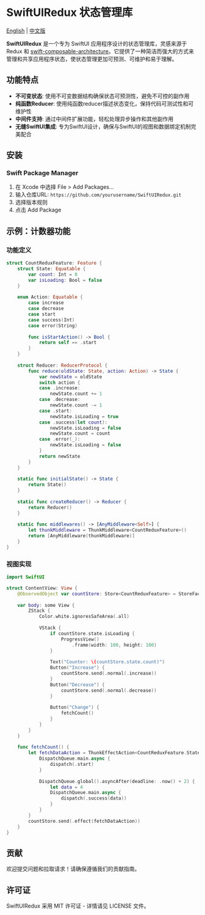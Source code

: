 # SwiftUIRedux 状态管理库

[English](README.md) | [中文版](README.zh.md)

**SwiftUIRedux** 是一个专为 SwiftUI 应用程序设计的状态管理库，灵感来源于 Redux 和 [swift-composable-architecture](https://github.com/pointfreeco/swift-composable-architecture)。它提供了一种简洁而强大的方式来管理和共享应用程序状态，使状态管理更加可预测、可维护和易于理解。

## 功能特点

- **不可变状态**: 使用不可变数据结构确保状态可预测性，避免不可控的副作用
- **纯函数Reducer**: 使用纯函数reducer描述状态变化，保持代码可测试性和可维护性
- **中间件支持**: 通过中间件扩展功能，轻松处理异步操作和其他副作用
- **无缝SwiftUI集成**: 专为SwiftUI设计，确保与SwiftUI的视图和数据绑定机制完美配合

## 安装

### Swift Package Manager

1. 在 Xcode 中选择 File > Add Packages...
2. 输入仓库URL: `https://github.com/yourusername/SwiftUIRedux.git`
3. 选择版本规则
4. 点击 Add Package

## 示例：计数器功能

### 功能定义

```swift
struct CountReduxFeature: Feature {
    struct State: Equatable {
        var count: Int = 0
        var isLoading: Bool = false
    }
    
    enum Action: Equatable {
        case increase
        case decrease
        case start
        case success(Int)
        case error(String)
        
        func isStartAction() -> Bool {
            return self == .start
        }
    }
    
    struct Reducer: ReducerProtocol {
        func reduce(oldState: State, action: Action) -> State {
            var newState = oldState
            switch action {
            case .increase:
                newState.count += 1
            case .decrease:
                newState.count -= 1
            case .start:
                newState.isLoading = true
            case .success(let count):
                newState.isLoading = false
                newState.count = count
            case .error(_):
                newState.isLoading = false
            }
            return newState
        }
    }
    
    static func initialState() -> State {
        return State()
    }
    
    static func createReducer() -> Reducer {
        return Reducer()
    }
    
    static func middlewares() -> [AnyMiddleware<Self>] {
        let thunkMiddleware = ThunkMiddleware<CountReduxFeature>()
        return [AnyMiddleware(thunkMiddleware)]
    }
}
```

### 视图实现

```swift
import SwiftUI

struct ContentView: View {
    @ObservedObject var countStore: Store<CountReduxFeature> = StoreFactory.createStore()
    
    var body: some View {
        ZStack {
            Color.white.ignoresSafeArea(.all)
            
            VStack {
                if countStore.state.isLoading {
                    ProgressView()
                        .frame(width: 100, height: 100)
                }
                
                Text("Counter: \(countStore.state.count)")
                Button("Increase") {
                    countStore.send(.normal(.increase))
                }
                Button("Decrease") {
                    countStore.send(.normal(.decrease))
                }
                
                Button("Change") {
                    fetchCount()
                }
            }
        }
    }
    
    func fetchCount() {
        let fetchDataAction = ThunkEffectAction<CountReduxFeature.State, CountReduxFeature.Action> { dispatch, getState in
            DispatchQueue.main.async {
                dispatch(.start)
            }
            
            DispatchQueue.global().asyncAfter(deadline: .now() + 2) {
                let data = 4
                DispatchQueue.main.async {
                    dispatch(.success(data))
                }
            }
        }
        countStore.send(.effect(fetchDataAction))
    }
}
```

## 贡献

欢迎提交问题和拉取请求！请确保遵循我们的贡献指南。

## 许可证

SwiftUIRedux 采用 MIT 许可证 - 详情请见 LICENSE 文件。
